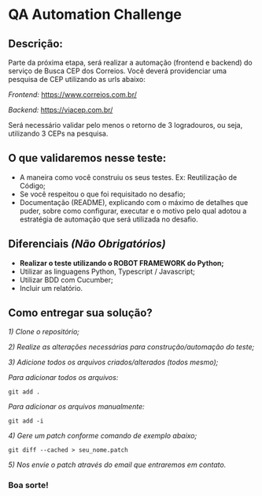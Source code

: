 # QA Automation Challenge

## Descrição:

Parte da próxima etapa, será realizar a automação (frontend e backend) do serviço de Busca CEP dos Correios.
Você deverá providenciar uma pesquisa de CEP utilizando as urls abaixo:

*Frontend:* https://www.correios.com.br/

*Backend:* https://viacep.com.br/

Será necessário validar pelo menos o retorno de 3 logradouros, ou seja, utilizando 3 CEPs na pesquisa.

## O que validaremos nesse teste:
- A maneira como você construiu os seus testes. Ex: Reutilização de Código;
- Se você respeitou o que foi requisitado no desafio;
- Documentação (README), explicando com o máximo de detalhes que puder, sobre como configurar, executar e o motivo pelo qual adotou a estratégia de automação que será utilizada no desafio.

## Diferenciais *(Não Obrigatórios)*
- **Realizar o teste utilizando o ROBOT FRAMEWORK do Python;**
- Utilizar as linguagens Python, Typescript / Javascript;
- Utilizar BDD com Cucumber;
- Incluir um relatório.


## Como entregar sua solução?
*1) Clone o repositório;*

*2) Realize as alterações necessárias para construção/automação do teste;*

*3) Adicione todos os arquivos criados/alterados (todos mesmo);*

*Para adicionar todos os arquivos:*
```
git add .
```

*Para adicionar os arquivos manualmente:*
```
git add -i
```

*4) Gere um patch conforme comando de exemplo abaixo;*

```
git diff --cached > seu_nome.patch
```

*5) Nos envie o patch através do email que entraremos em contato.*

### Boa sorte!
